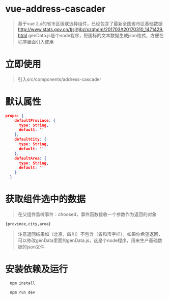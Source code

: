 # vue-address-cascader

> 基于vue 2.x的省市区级联选择组件，已经包含了最新全国省市区基础数据<http://www.stats.gov.cn/tjsj/tjbz/xzqhdm/201703/t20170310_1471429.html>
genData.js是个node程序，把国标的文本数据生成json格式，方便在程序里面引入使用

# 立即使用
> 引入src/components/address-cascader

# 默认属性

``` json
props: {
    defaultProvince: {
      type: String,
      default: ''
    },
    defaultCity: {
      type: String,
      default: ''
    },
    defaultArea: {
      type: String,
      default: ''
    }
  }
```

# 获取组件选中的数据
> 在父组件监听事件：choosed，事件函数接收一个参数作为返回的对象
```
{province,city,area}
```
> 注意返回结果如（北京，四川）不包含（省和市字样），如果你希望返回，可以修改genData里面的genData.js，这是个node程序，用来生产基础数据的json文件

# 安装依赖及运行

``` bash
  npm install
```
``` bash
  npm run dev
```
